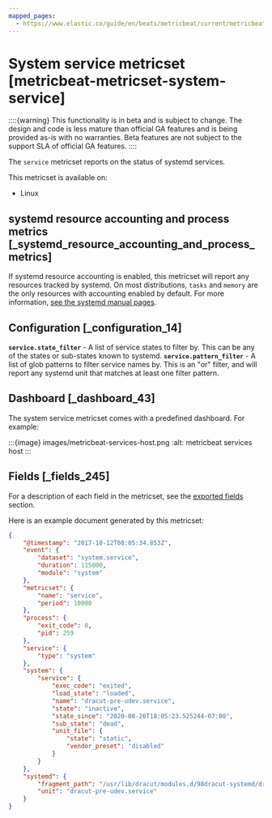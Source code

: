 ```yaml
---
mapped_pages:
  - https://www.elastic.co/guide/en/beats/metricbeat/current/metricbeat-metricset-system-service.html
---
```


# System service metricset [metricbeat-metricset-system-service]

::::{warning}
This functionality is in beta and is subject to change. The design and code is less mature than official GA features and is being provided as-is with no warranties. Beta features are not subject to the support SLA of official GA features.
::::


The `service` metricset reports on the status of systemd services.

This metricset is available on:

* Linux


## systemd resource accounting and process metrics [_systemd_resource_accounting_and_process_metrics]

If systemd resource accounting is enabled, this metricset will report any resources tracked by systemd. On most distributions, `tasks` and `memory` are the only resources with accounting enabled by default. For more information, [see the systemd manual pages](https://www.freedesktop.org/software/systemd/man/systemd.resource-control.md).


## Configuration [_configuration_14]

**`service.state_filter`** - A list of service states to filter by. This can be any of the states or sub-states known to systemd. **`service.pattern_filter`** - A list of glob patterns to filter service names by. This is an "or" filter, and will report any systemd unit that matches at least one filter pattern.


## Dashboard [_dashboard_43]

The system service metricset comes with a predefined dashboard. For example:

:::{image} images/metricbeat-services-host.png
:alt: metricbeat services host
:::

## Fields [_fields_245]

For a description of each field in the metricset, see the [exported fields](/reference/metricbeat/exported-fields-system.md) section.

Here is an example document generated by this metricset:

```json
{
    "@timestamp": "2017-10-12T08:05:34.853Z",
    "event": {
        "dataset": "system.service",
        "duration": 115000,
        "module": "system"
    },
    "metricset": {
        "name": "service",
        "period": 10000
    },
    "process": {
        "exit_code": 0,
        "pid": 259
    },
    "service": {
        "type": "system"
    },
    "system": {
        "service": {
            "exec_code": "exited",
            "load_state": "loaded",
            "name": "dracut-pre-udev.service",
            "state": "inactive",
            "state_since": "2020-08-26T18:05:23.525244-07:00",
            "sub_state": "dead",
            "unit_file": {
                "state": "static",
                "vendor_preset": "disabled"
            }
        }
    },
    "systemd": {
        "fragment_path": "/usr/lib/dracut/modules.d/98dracut-systemd/dracut-pre-udev.service",
        "unit": "dracut-pre-udev.service"
    }
}
```


